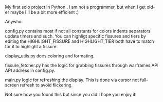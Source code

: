 My first solo project in Python.. I am not a programmer, but when I get old-er
maybe I'll be a bit more efficient :)

Anywho.

config.py contains most if not all constants for colors indents separators
update timers and such. You can highligt specific fissures and tiers by editing
the HIGHLIGHT_FISSURE and HIGHLIGHT_TIER both have to match for it to highlight
a fissure.

display_utils.py does coloring and formating.

fissure_fetcher.py has the logic for grabbing fissures through warframes API
API address in config.py.

main.py logic for refreshing the display. This is done via cursor not
full-screen refresh to avoid flickering.

Not sure how you found this but since you did I hope you enjoy it.
